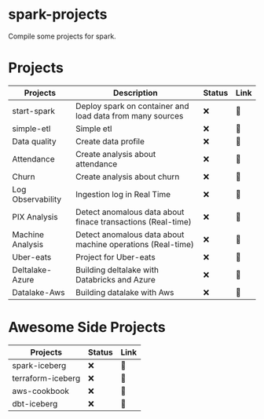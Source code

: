 # spark-projects
Compile some projects for spark.

# Projects

| Projects | Description | Status | Link
| ------------- |------------- |------------- |------------- |
| start-spark | Deploy spark on container and load data from many sources | :x:|:link:
| simple-etl| Simple etl |  :x:|:link:
| Data quality| Create data profile |  :x:|:link:
| Attendance| Create analysis about attendance |  :x:|:link:
| Churn| Create analysis about churn |  :x:|:link:
| Log Observability | Ingestion log in Real Time |  :x:|:link:
| PIX Analysis | Detect anomalous data about finace transactions (Real-time) |  :x:|:link:
| Machine Analysis | Detect anomalous data about machine operations (Real-time)|  :x:|:link:
| Uber-eats | Project for Uber-eats |  :x:|:link:
| Deltalake-Azure | Building deltalake with Databricks and Azure |  :x:|:link:
| Datalake-Aws | Building datalake with Aws |  :x:|:link:



# Awesome Side Projects
| Projects | Status | Link
| ------------- |------------- |------------- |
| spark-iceberg | :x: | :link:
| terraform-iceberg | :x: | :link:
| aws-cookbook | :x: | :link:
| dbt-iceberg | :x: | :link: